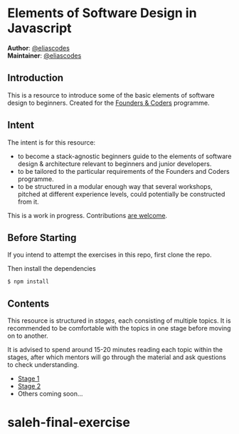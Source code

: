 # Elements of Software Design in Javascript

**Author**: [@eliascodes](https://github.com/eliascodes)  
**Maintainer**: [@eliascodes](https://github.com/eliascodes)

## Introduction
This is a resource to introduce some of the basic elements of software design to beginners. Created for the [Founders & Coders](https://github.com/foundersandcoders) programme.

## Intent
The intent is for this resource:
* to become a stack-agnostic beginners guide to the elements of software design & architecture relevant to beginners and junior developers.
* to be tailored to the particular requirements of the Founders and Coders programme.
* to be structured in a modular enough way that several workshops, pitched at different experience levels, could potentially be constructed from it.

This is a work in progress. Contributions [are welcome](./CONTRIBUTING.md).

## Before Starting
If you intend to attempt the exercises in this repo, first clone the repo.

Then install the dependencies
```
$ npm install
```

## Contents
This resource is structured in _stages_, each consisting of multiple topics. It is recommended to be comfortable with the topics in one stage before moving on to another.

It is advised to spend around 15-20 minutes reading each topic within the stages, after which mentors will go through the material and ask questions to check understanding.

* [Stage 1](./stage-1)
* [Stage 2](./stage-2)
* Others coming soon...
# saleh-final-exercise
